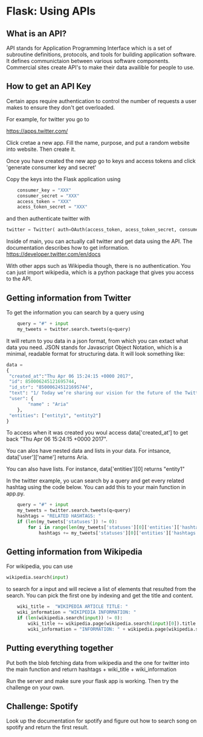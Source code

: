 
#  Flask: Using APIs

## What is an API? 
API stands for Application Programming Interface which is a set of subroutine definitions, protocols, and tools for building application software. It defines communictaion between various software components. Commercial sites create API's to make their data availible for people to use. 


## How to get an API Key 
Certain apps require authentication to control the number of requests a user makes to ensure they don't get overloaded. 

For example, for twitter you go to 

https://apps.twitter.com/

Click cretae a new app. Fill the name, purpose, and put a random website into website. Then create it. 

Once you have created the new app go to keys and access tokens and click 'generate consumer key and secret'

Copy the keys into the Flask application using 

```python
    consumer_key = "XXX"
    consumer_secret = "XXX"
    access_token = "XXX"
    acess_token_secret = "XXX"
```

and then authenticate twitter with 
```python
twitter = Twitter( auth=OAuth(access_token, acess_token_secret, consumer_key, consumer_secret) )
```

Inside of main, you can actually call twitter and get data using the API. The documentation describes how to get information.  https://developer.twitter.com/en/docs


With other apps such as Wikipedia though, there is no authentication. You can just import wikipedia, which is a python package that gives you access to the API. 


## Getting information from Twitter 

To get the information you can search by a query using 
```python
    query = "#" + input
    my_tweets = twitter.search.tweets(q=query)
```

It will return to you data in a json format, from which you can extact what data you need. 
JSON stands for Javascript Object Notation, which is a minimal, readable format for structuring data. It will look something like: 
```python
data = 
{
 "created_at":"Thu Apr 06 15:24:15 +0000 2017",
 "id": 850006245121695744,
 "id_str": "850006245121695744",
 "text": "1/ Today we’re sharing our vision for the future of the Twitter API platform!nhttps://t.co/XweGngmxlP",
 "user": { 
        "name" : "Aria"
    },  
 "entities": ["entity1", "entity2"]
}
```

To access when it was created you woul access data['created_at'] to get back "Thu Apr 06 15:24:15 +0000 2017". 

You can alos have nested data and lists in your data. For intsance, data['user']['name'] returns Aria. 

You can also have lists. For instance, data['entities'][0] returns "entity1"

In the twitter example, yo ucan search by a query and get every related hashtag using the code below. You can add this to your main function in app.py. 

```python
    query = "#" + input
    my_tweets = twitter.search.tweets(q=query)
    hashtags = "RELATED HASHTAGS: " 
    if (len(my_tweets['statuses']) != 0):
        for i in range(len(my_tweets['statuses'][0]['entities']['hashtags'])):
            hashtags += my_tweets['statuses'][0]['entities']['hashtags'][i]['text'] + "  "
```


## Getting information from Wikipedia 

For wikipedia, you can use 

```python
wikipedia.search(input)
```

to search for a input and will recieve a list of elements that resulted from the search. 
You can pick the first one by indexing and get the title and content. 



```python
    wiki_title =  "WIKIPEDIA ARTICLE TITLE: "
    wiki_information = "WIKIPEDIA INFORMATION: "
    if (len(wikipedia.search(input)) != 0):
        wiki_title += wikipedia.page(wikipedia.search(input)[0]).title + "  \n\n"
        wiki_information = "INFORMATION: " + wikipedia.page(wikipedia.search(input)[0]).content + "  \n\n"
```



##  Putting everything together 

Put both the blob fetching data from wikipedia and the one for twitter into the main function and return hashtags + wiki_title +  wiki_information

Run the server and make sure your flask app is working. Then try the challenge on your own. 

## Challenge: Spotify 

Look up the documentation for spotify and figure out how to search song on spotify and return the first result. 

